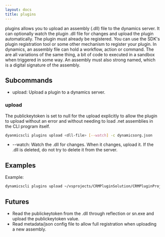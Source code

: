 ```yaml
---
layout: docs
title: plugins
---
```


plugins allows you to upload an assembly (.dll) file to the dynamics server. It can optionally watch the plugin .dll file for changes and upload the plugin automatically. The plugin must already be registered. You can use the SDK's plugin registration tool or some other mechanism to register your plugin. In dynamics, an assembly file can hold a workflow, action or command. The are all variations of the same thing, a bit of code to executed in a sandbox when triggered in some way. An assembly must also strong named, which is a digital signature of the assembly.



## Subcommands

* upload: Upload a plugin to a dynamics server.

### upload
The publickeytoken is set to null for the upload explicitly to allow the plugin to upload without an error and without needing to load .net assemblies in the CLI program itself.

```sh
dyanmicscli plugins upload <dll-file> [--watch] -c dynamicsorg.json
```

* --watch: Watch the .dll for changes. When it changes, upload it. If the .dll is deleted, do not try to delete it from the server.

## Examples

Example:
```sh
dynamicscli plugins upload ~/vsprojects/CRMPluginSolution/CRMPluginProject/bin/Release/CRMPluginProject.dll -c dynamicsorg.json
```

## Futures
* Read the publickeytoken from the .dll through reflection or sn.exe and upload the publickeytoken value.
* Read metadata/json config file to allow full registration when uploading a new assembly.
